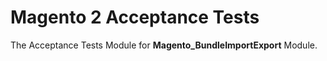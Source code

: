 # Magento 2 Acceptance Tests

The Acceptance Tests Module for **Magento_BundleImportExport** Module.
